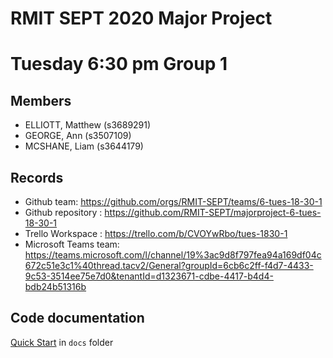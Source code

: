 # RMIT SEPT 2020 Major Project

# Tuesday 6:30 pm Group 1

## Members
* ELLIOTT, Matthew (s3689291)
* GEORGE, Ann (s3507109)
* MCSHANE, Liam (s3644179)

## Records

* Github team: https://github.com/orgs/RMIT-SEPT/teams/6-tues-18-30-1
* Github repository : https://github.com/RMIT-SEPT/majorproject-6-tues-18-30-1
* Trello Workspace : https://trello.com/b/CVOYwRbo/tues-1830-1
* Microsoft Teams team: https://teams.microsoft.com/l/channel/19%3ac9d8f797fea94a169df04c672c51e3c1%40thread.tacv2/General?groupId=6cb6c2ff-f4d7-4433-9c53-3514ee75e7d0&tenantId=d1323671-cdbe-4417-b4d4-bdb24b51316b


## Code documentation

[Quick Start](/docs/README.md) in `docs` folder
